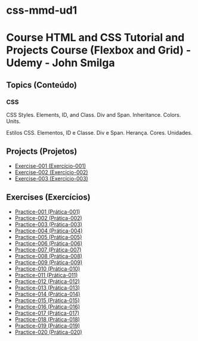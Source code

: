 # css-mmd-ud1

<h1> Course HTML and CSS Tutorial and Projects Course (Flexbox and Grid) - Udemy - John Smilga</h1>

<h2>Topics (Conteúdo)</h2>

<h3>CSS</h3>

<p>CSS Styles. Elements, ID, and Class. Div and Span. Inheritance. Colors. Units.</p>

<p>Estilos CSS. Elementos, ID e Classe. Div e Span. Herança. Cores. Unidades.</p>

<h2>Projects (Projetos)</h2>

<ul>
<li><a href="https://mayramduarte.github.io/css-mmd-ud1/04-css-fundamentals-project-mmd/" target="_blank">Exercise-001 (Exercício-001)</a></li>
<li><a href="https://mayramduarte.github.io/css-mmd-ud1
/06-colors-project-mmd/" target="_blank">Exercise-002 (Exercício-002)</a></li>
<li><a href="https://mayramduarte.github.io/css-mmd-ud1
/08-units-project-mmd/" target="_blank">Exercise-003 (Exercício-003)</a></li>
</ul>

<h2>Exercises (Exercícios)</h2>

<ul>
<li><a href="https://mayramduarte.github.io/css-mmd-ud1
/01-css-mmd/about.external.html" target="_blank">Practice-001 (Prática-001)</a></li>
<li><a href="https://mayramduarte.github.io/css-mmd-ud1
/01-css-mmd/descendentselector.html" target="_blank">Practice-002 (Prática-002)</a></li>
<li><a href="https://mayramduarte.github.io/css-mmd-ud1
/01-css-mmd/divspan.html" target="_blank">Practice-003 (Prática-003)</a></li>
<li><a href="https://mayramduarte.github.io/css-mmd-ud1
/01-css-mmd/idclass.html" target="_blank">Practice-004 (Prática-004)</a></li>
<li><a href="https://mayramduarte.github.io/css-mmd-ud1
/01-css-mmd/index.external.html" target="_blank">Practice-005 (Prática-005)</a></li>
<li><a href="https://mayramduarte.github.io/css-mmd-ud1
/01-css-mmd/inheritance.html" target="_blank">Practice-006 (Prática-006)</a></li>
<li><a href="https://mayramduarte.github.io/css-mmd-ud1
/01-css-mmd/inline.html" target="_blank">Practice-007 (Prática-007)</a></li>
<li><a href="https://mayramduarte.github.io/css-mmd-ud1
/01-css-mmd/internal.html" target="_blank">Practice-008 (Prática-008)</a></li>
<li><a href="https://mayramduarte.github.io/css-mmd-ud1
/01-css-mmd/selector.html" target="_blank">Practice-009 (Prática-009)</a></li>
<li><a href="https://mayramduarte.github.io/css-mmd-ud1
/01-css-mmd/specificity.html" target="_blank">Practice-010 (Prática-010)</a></li>
<li><a href="https://mayramduarte.github.io/css-mmd-ud1/05-css-colors-mmd/colornameandrgb.html" target="_blank">Practice-011 (Prática-011)</a></li>
<li><a href="https://mayramduarte.github.io/css-mmd-ud1/05-css-colors-mmd/hex.html" target="_blank">Practice-012 (Prática-012)</a></li>
<li><a href="https://mayramduarte.github.io/css-mmd-ud1/05-css-colors-mmd/rgba.html
" target="_blank">Practice-013 (Prática-013)</a></li>
<li><a href="https://mayramduarte.github.io/css-mmd-ud1/07-css-units-mmd
/27-pixels/" target="_blank">Practice-014 (Prática-014)</a></li>
<li><a href="https://mayramduarte.github.io/css-mmd-ud1/07-css-units-mmd
/28-percent/" target="_blank">Practice-015 (Prática-015)</a></li>
<li><a href="https://mayramduarte.github.io/css-mmd-ud1/07-css-units-mmd
/29-em/" target="_blank">Practice-016 (Prática-016)</a></li>
<li><a href="https://mayramduarte.github.io/css-mmd-ud1/07-css-units-mmd
/30-rem/" target="_blank">Practice-017 (Prática-017)</a></li>
<li><a href="https://mayramduarte.github.io/css-mmd-ud1/07-css-units-mmd
/31-vh-vw/" target="_blank">Practice-018 (Prática-018)</a></li>
<li><a href="https://mayramduarte.github.io/css-mmd-ud1/07-css-units-mmd
/33-calc/" target="_blank">Practice-019 (Prática-019)</a></li>
<li><a href="https://mayramduarte.github.io/css-mmd-ud1/07-css-units-mmd
/34-min-max-height/" target="_blank">Practice-020 (Prática-020)</a></li>
</ul>
